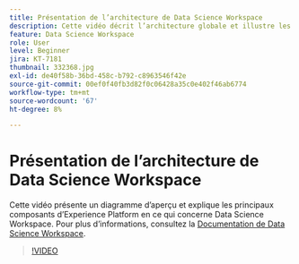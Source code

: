 ```yaml
---
title: Présentation de l’architecture de Data Science Workspace
description: Cette vidéo décrit l’architecture globale et illustre les principaux composants de Data Science Workspace dans Adobe Experience Platform.
feature: Data Science Workspace
role: User
level: Beginner
jira: KT-7181
thumbnail: 332368.jpg
exl-id: de40f58b-36bd-458c-b792-c8963546f42e
source-git-commit: 00ef0f40fb3d82f0c06428a35c0e402f46ab6774
workflow-type: tm+mt
source-wordcount: '67'
ht-degree: 8%

---
```


# Présentation de l’architecture de Data Science Workspace

Cette vidéo présente un diagramme d’aperçu et explique les principaux composants d’Experience Platform en ce qui concerne Data Science Workspace. Pour plus d’informations, consultez la [Documentation de Data Science Workspace](https://experienceleague.adobe.com/docs/experience-platform/data-science-workspace/home.html?lang=fr).

>[!VIDEO](https://video.tv.adobe.com/v/332368)

